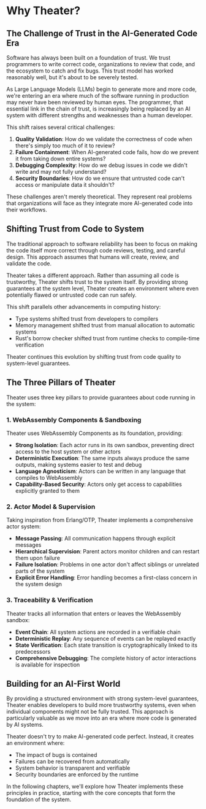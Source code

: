 # Why Theater?

## The Challenge of Trust in the AI-Generated Code Era

Software has always been built on a foundation of trust. We trust programmers to write correct code, organizations to review that code, and the ecosystem to catch and fix bugs. This trust model has worked reasonably well, but it's about to be severely tested.

As Large Language Models (LLMs) begin to generate more and more code, we're entering an era where much of the software running in production may never have been reviewed by human eyes. The programmer, that essential link in the chain of trust, is increasingly being replaced by an AI system with different strengths and weaknesses than a human developer.

This shift raises several critical challenges:

1. **Quality Validation**: How do we validate the correctness of code when there's simply too much of it to review?
2. **Failure Containment**: When AI-generated code fails, how do we prevent it from taking down entire systems?
3. **Debugging Complexity**: How do we debug issues in code we didn't write and may not fully understand?
4. **Security Boundaries**: How do we ensure that untrusted code can't access or manipulate data it shouldn't?

These challenges aren't merely theoretical. They represent real problems that organizations will face as they integrate more AI-generated code into their workflows.

## Shifting Trust from Code to System

The traditional approach to software reliability has been to focus on making the code itself more correct through code reviews, testing, and careful design. This approach assumes that humans will create, review, and validate the code.

Theater takes a different approach. Rather than assuming all code is trustworthy, Theater shifts trust to the system itself. By providing strong guarantees at the system level, Theater creates an environment where even potentially flawed or untrusted code can run safely.

This shift parallels other advancements in computing history:
- Type systems shifted trust from developers to compilers
- Memory management shifted trust from manual allocation to automatic systems
- Rust's borrow checker shifted trust from runtime checks to compile-time verification

Theater continues this evolution by shifting trust from code quality to system-level guarantees.

## The Three Pillars of Theater

Theater uses three key pillars to provide guarantees about code running in the system:

### 1. WebAssembly Components & Sandboxing

Theater uses WebAssembly Components as its foundation, providing:

- **Strong Isolation**: Each actor runs in its own sandbox, preventing direct access to the host system or other actors
- **Deterministic Execution**: The same inputs always produce the same outputs, making systems easier to test and debug
- **Language Agnosticism**: Actors can be written in any language that compiles to WebAssembly
- **Capability-Based Security**: Actors only get access to capabilities explicitly granted to them

### 2. Actor Model & Supervision

Taking inspiration from Erlang/OTP, Theater implements a comprehensive actor system:

- **Message Passing**: All communication happens through explicit messages
- **Hierarchical Supervision**: Parent actors monitor children and can restart them upon failure
- **Failure Isolation**: Problems in one actor don't affect siblings or unrelated parts of the system
- **Explicit Error Handling**: Error handling becomes a first-class concern in the system design

### 3. Traceability & Verification

Theater tracks all information that enters or leaves the WebAssembly sandbox:

- **Event Chain**: All system actions are recorded in a verifiable chain
- **Deterministic Replay**: Any sequence of events can be replayed exactly
- **State Verification**: Each state transition is cryptographically linked to its predecessors
- **Comprehensive Debugging**: The complete history of actor interactions is available for inspection

## Building for an AI-First World

By providing a structured environment with strong system-level guarantees, Theater enables developers to build more trustworthy systems, even when individual components might not be fully trusted. This approach is particularly valuable as we move into an era where more code is generated by AI systems.

Theater doesn't try to make AI-generated code perfect. Instead, it creates an environment where:

- The impact of bugs is contained
- Failures can be recovered from automatically
- System behavior is transparent and verifiable
- Security boundaries are enforced by the runtime

In the following chapters, we'll explore how Theater implements these principles in practice, starting with the core concepts that form the foundation of the system.
